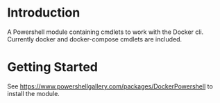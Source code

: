 # Introduction 
A Powershell module containing cmdlets to work with the Docker cli. Currently docker and docker-compose cmdlets are included.

# Getting Started
See https://www.powershellgallery.com/packages/DockerPowershell to install the module.